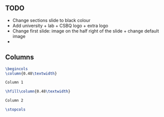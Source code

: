 ## TODO

- Change sections slide to black colour
- Add university + lab + CSBQ logo + extra logo
- Change first slide: image on the half right of the slide + change default image
-  
## Columns

~~~ latex
\begincols
\column{0.48\textwidth}

Column 1

\hfill\column{0.48\textwidth}

Column 2

\stopcols
~~~
